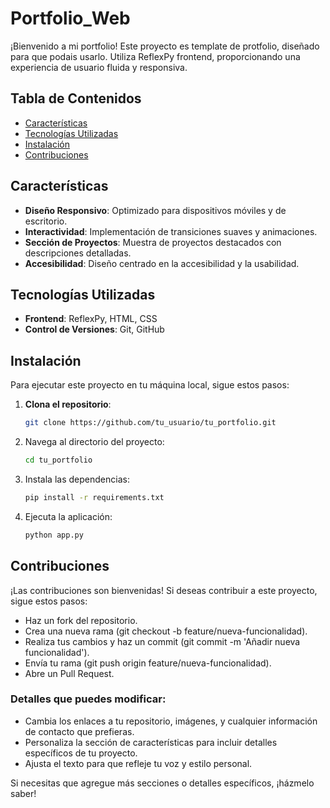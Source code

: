 # Portfolio_Web


¡Bienvenido a mi portfolio! Este proyecto es template de protfolio, diseñado para que podais usarlo. Utiliza ReflexPy frontend, proporcionando una experiencia de usuario fluida y responsiva.

## Tabla de Contenidos
- [Características](#características)
- [Tecnologías Utilizadas](#tecnologías-utilizadas)
- [Instalación](#instalación)
- [Contribuciones](#contribuciones)
  

## Características
- **Diseño Responsivo**: Optimizado para dispositivos móviles y de escritorio.
- **Interactividad**: Implementación de transiciones suaves y animaciones.
- **Sección de Proyectos**: Muestra de proyectos destacados con descripciones detalladas.
- **Accesibilidad**: Diseño centrado en la accesibilidad y la usabilidad.

## Tecnologías Utilizadas
- **Frontend**: ReflexPy, HTML, CSS
- **Control de Versiones**: Git, GitHub

## Instalación
Para ejecutar este proyecto en tu máquina local, sigue estos pasos:

1. **Clona el repositorio**:
   ```bash
   git clone https://github.com/tu_usuario/tu_portfolio.git
2. Navega al directorio del proyecto:
    ```bash
    cd tu_portfolio
3. Instala las dependencias:
    ```bash
    pip install -r requirements.txt
4. Ejecuta la aplicación:
     ```bash
     python app.py


## Contribuciones
¡Las contribuciones son bienvenidas! Si deseas contribuir a este proyecto, sigue estos pasos:

- Haz un fork del repositorio.
- Crea una nueva rama (git checkout -b feature/nueva-funcionalidad).
- Realiza tus cambios y haz un commit (git commit -m 'Añadir nueva funcionalidad').
- Envía tu rama (git push origin feature/nueva-funcionalidad).
- Abre un Pull Request.


### Detalles que puedes modificar:
- Cambia los enlaces a tu repositorio, imágenes, y cualquier información de contacto que prefieras.
- Personaliza la sección de características para incluir detalles específicos de tu proyecto.
- Ajusta el texto para que refleje tu voz y estilo personal.

Si necesitas que agregue más secciones o detalles específicos, ¡házmelo saber!
